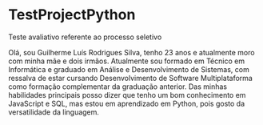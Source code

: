 # TestProjectPython
Teste avaliativo referente ao processo seletivo

Olá, sou Guilherme Luís Rodrigues Silva, tenho 23 anos e atualmente moro com minha mãe e dois irmãos.
Atualmente sou formado em Técnico em Informática e graduado em Análise e Desenvolvimento de Sistemas, com ressalva de estar cursando Desenvolvimento de Software Multiplataforma como formação complementar da graduação anterior. Das minhas habilidades principais posso dizer que tenho um bom conhecimento em JavaScript e SQL, mas estou em aprendizado em Python, pois gosto da versatilidade da linguagem.
